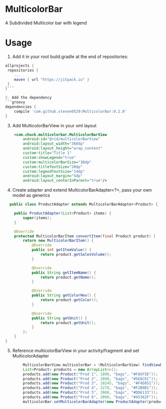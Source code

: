 # MulticolorBar
A Subdivided Multicolor bar with legend 

# Usage
1. Add it in your root build.gradle at the end of repositories:

```groovy
allprojects {
 repositories {
    ...
    maven { url "https://jitpack.io" }
 }
}```

2. Add the dependency
```groovy
dependencies {
    compile 'com.github.steven0529:MulticolorBar:0.2.0'
}
```

3. Add MulticolorBarView in your xml layout
```xml
    <com.chuck.multicolorbar.MulticolorBarView
        android:id="@+id/multicolorBarView"
        android:layout_width="368dp"
        android:layout_height="wrap_content"
        custom:title="Title 1"
        custom:showLegend="true"
        custom:multicolorBarSize="30dp"
        custom:titleTextSize="20dp"
        custom:legendTextSize="14dp"
        android:layout_margin="5dp"
        android:layout_centerInParent="true"/>
```

4. Create adapter and extend MulticolorBarAdapter<?>, pass your own model as generics
```java
  public class ProductAdapter extends MulticolorBarAdapter<Product> {

    public ProductAdapter(List<Product> items) {
        super(items);
    }

    @Override
    protected MulticolorBarItem convertItem(final Product product) {
        return new MulticolorBarItem() {
            @Override
            public int getItemValue() {
                return product.getSalesVolume();
            }

            @Override
            public String getItemName() {
                return product.getName();
            }

            @Override
            public String getColorHex() {
                return product.getColor();
            }

            @Override
            public String getUnit() {
                return product.getUnit();
            }
        };
    }
}
```

5. Reference multicolorBarView in your activity/fragment and set MulticolorAdapter
```java
        MulticolorBarView multicolorBar = (MulticolorBarView) findViewById(R.id.multicolorBarView);
        List<Product> products = new ArrayList<>();
        products.add(new Product("Prod 1", 1800, "bags", "#FA5F5E"));
        products.add(new Product("Prod 2", 2098, "bags", "#5EACEC"));
        products.add(new Product("Prod 3", 10245, "bags", "#F4D851"));
        products.add(new Product("Prod 4", 3278, "bags", "#F2B0B1"));
        products.add(new Product("Prod 5", 3000, "bags", "#DD6133"));
        products.add(new Product("Prod 6", 2000, "bags", "#45362F"));
        multicolorBar.setMulticolorBarAdapter(new ProductAdapter(products));
```
